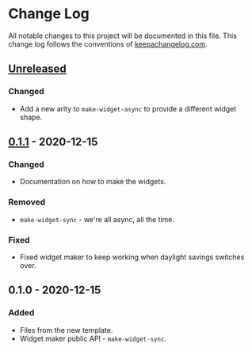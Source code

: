 # Change Log
All notable changes to this project will be documented in this file. This change log follows the conventions of [keepachangelog.com](http://keepachangelog.com/).

## [Unreleased]
### Changed
- Add a new arity to `make-widget-async` to provide a different widget shape.

## [0.1.1] - 2020-12-15
### Changed
- Documentation on how to make the widgets.

### Removed
- `make-widget-sync` - we're all async, all the time.

### Fixed
- Fixed widget maker to keep working when daylight savings switches over.

## 0.1.0 - 2020-12-15
### Added
- Files from the new template.
- Widget maker public API - `make-widget-sync`.

[Unreleased]: https://github.com/your-name/day15_clj/compare/0.1.1...HEAD
[0.1.1]: https://github.com/your-name/day15_clj/compare/0.1.0...0.1.1
